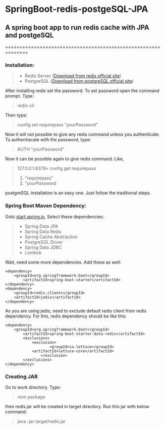 # SpringBoot-redis-postgeSQL-JPA
## A spring boot app to run redis cache with JPA and postgeSQL
==============================================================

### Installation:

> - Redis Server ([Download from redis official site][2])
> - PostgreSQL ([Download from postgreSQL official site][1]) 

After installing redis set the password. To set password open the command prompt. 
Type: 
> redis-cli

Then type:
> config set requirepass "yourPassword"

Now it will not possible to give any redis command unless you authenticate. To authentiacate with the password, type:
> AUTH "yourPassword"

Now it can be possible again to give redis command. Like, 
> 127.0.0.1:6379> config get requirepass
> 1) "requirepass"
> 2) "yourPassword

postgreSQL installation is an easy one. Just follow the traditional steps.

### Spring Boot Maven Dependency:

Goto [start.spring.io][3]. Select these dependencies:

> - Spring Data JPA
> - Spring Data Redis
> - Spring Cache Abstraction
> - PostgreSQL Driver
> - Spring Data JDBC
> - Lombok

Wait, need some more dependencies. Add these as well:

```
<dependency>
    <groupId>org.springframework.boot</groupId>
		<artifactId>spring-boot-starter</artifactId>
</dependency>
<dependency>
    <groupId>redis.clients</groupId>
	<artifactId>jedis</artifactId>
</dependency>
```

As you are using jedis, need to exclude default redis client from redis dependency. For this, redis dependency should be like this:
```
<dependency>
    <groupId>org.springframework.boot</groupId>
		<artifactId>spring-boot-starter-data-redis</artifactId>
		<exclusions>
		    <exclusion>
				    <groupId>io.lettuce</groupId>
            <artifactId>lettuce-core</artifactId>
				</exclusion>
		</exclusions>
</dependency>
```
### Creating JAR

Go to work directory. Type:

> mvn package

then redis.jar will be created in target directory. Run this jar with below command:

> java -jar target/redis.jar

[1]: https://www.postgresql.org/download/
[2]: https://redis.io/download
[3]: https://start.spring.io/
